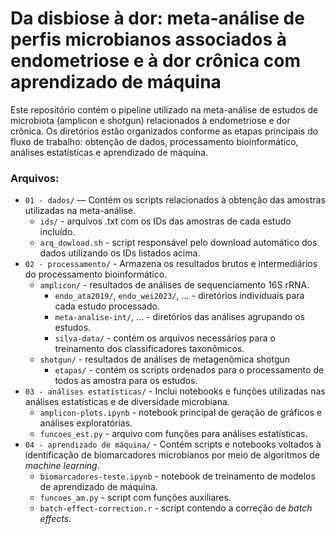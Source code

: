 # Da disbiose à dor: meta-análise de perfis microbianos associados à endometriose e à dor crônica com aprendizado de máquina

Este repositório contém o pipeline utilizado na meta-análise de estudos de microbiota (amplicon e shotgun) relacionados à endometriose e dor crônica. Os diretórios estão organizados conforme as etapas principais do fluxo de trabalho: obtenção de dados, processamento bioinformático, análises estatísticas e aprendizado de máquina.


### Arquivos:

- ```01 - dados/``` — Contém os scripts relacionados à obtenção das amostras utilizadas na meta-análise.
    - ```ids/``` - arquivos .txt com os IDs das amostras de cada estudo incluído.
    - ```arq_dowload.sh``` - script responsável pelo download automático dos dados utilizando os IDs listados acima.
- ```02 - processamento/``` - Armazena os resultados brutos e intermediários do processamento bioinformático.
    - ```amplicon/``` - resultados de análises de sequenciamento 16S rRNA.
        - ```endo_ata2019/```, ```endo_wei2023/```, ... - diretórios individuais para cada estudo processado.
        - ```meta-analise-int/```, ... - diretórios das análises agrupando os estudos.
        - ```silva-data/``` - contém os arquivos necessários para o treinamento dos classificadores taxonômicos.
    - ```shotgun/``` - resultados de análises de metagenômica shotgun
        - ```etapas/``` - contém os scripts ordenados para o processamento de todos as amostra para os estudos.
- ```03 - análises estatísticas/``` - Inclui notebooks e funções utilizadas nas análises estatísticas e de diversidade microbiana.
    - ```amplicon-plots.ipynb``` - notebook principal de geração de gráficos e análises exploratórias.
    - ```funcoes_est.py``` - arquivo com funções para análises estatísticas.
- ```04 - aprendizado de máquina/``` - Contém scripts e notebooks voltados à identificação de biomarcadores microbianos por meio de algoritmos de *machine learning*.
  - ```biomarcadores-teste.ipynb``` - notebook de treinamento de modelos de aprendizado de máquina.
  - ```funcoes_am.py``` - script com funções auxiliares.
  - ```batch-effect-correction.r``` - script contendo a correção de *batch effects*.
